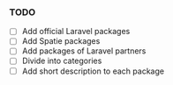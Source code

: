 ### TODO

- [ ] Add official Laravel packages
- [ ] Add Spatie packages
- [ ] Add packages of Laravel partners
- [ ] Divide into categories
- [ ] Add short description to each package
